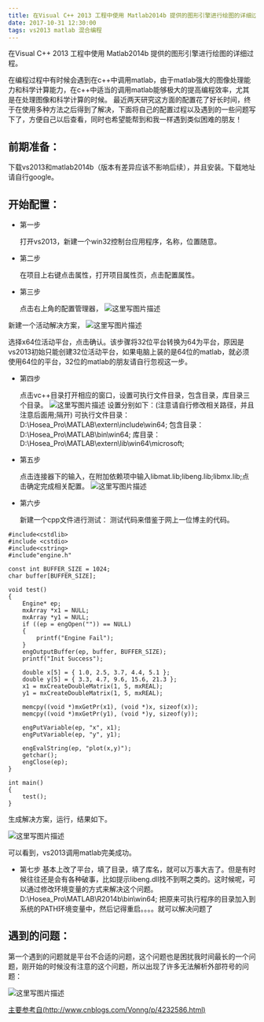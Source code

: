 ```yaml
---
title: 在Visual C++ 2013 工程中使用 Matlab2014b 提供的图形引擎进行绘图的详细过程。
date: 2017-10-31 12:30:00
tags: vs2013 matlab 混合编程
---
```

在Visual C++ 2013 工程中使用 Matlab2014b 提供的图形引擎进行绘图的详细过程。
<!-- more --> 
在编程过程中有时候会遇到在c++中调用matlab，由于matlab强大的图像处理能力和科学计算能力，在c++中适当的调用matlab能够极大的提高编程效率，尤其是在处理图像和科学计算的时候。
最近两天研究这方面的配置花了好长时间，终于在使用多种方法之后得到了解决，下面将自己的配置过程以及遇到的一些问题写下了，方便自己以后查看，同时也希望能帮到和我一样遇到类似困难的朋友！
## 前期准备：
下载vs2013和matlab2014b（版本有差异应该不影响后续），并且安装。下载地址请自行google。
## 开始配置：

 - 第一步

	打开vs2013，新建一个win32控制台应用程序，名称，位置随意。

 - 第二步

	在项目上右键点击属性，打开项目属性页，点击配置属性。

 - 第三步

	点击右上角的配置管理器，
![这里写图片描述](http://img.blog.csdn.net/20161118194639938)

新建一个活动解决方案，
![这里写图片描述](http://img.blog.csdn.net/20161118194755377)

选择x64位活动平台，点击确认。该步骤将32位平台转换为64为平台，原因是vs2013初始只能创建32位活动平台，如果电脑上装的是64位的matlab，就必须使用64位的平台，32位的matlab的朋友请自行忽视这一步。

 - 第四步

	点击vc++目录打开相应的窗口，设置可执行文件目录，包含目录，库目录三个目录。
![这里写图片描述](http://img.blog.csdn.net/20161118195709009)
设置分别如下：(注意请自行修改相关路径，并且注意后面用;隔开)
可执行文件目录：D:\Hosea_Pro\MATLAB\extern\include\win64;
包含目录：D:\Hosea_Pro\MATLAB\bin\win64;
库目录：D:\Hosea_Pro\MATLAB\extern\lib\win64\microsoft;

 - 第五步

	点击连接器下的输入，在附加依赖项中输入libmat.lib;libeng.lib;libmx.lib;点击确定完成相关配置。
![这里写图片描述](http://img.blog.csdn.net/20161118200102921)

 - 第六步

	新建一个cpp文件进行测试：
测试代码来借鉴于网上一位博主的代码。

```
#include<cstdlib>
#include <cstdio>
#include<cstring>
#include"engine.h"

const int BUFFER_SIZE = 1024;
char buffer[BUFFER_SIZE];

void test()
{
	Engine* ep;
	mxArray *x1 = NULL;
	mxArray *y1 = NULL;
	if ((ep = engOpen("")) == NULL)
	{
		printf("Engine Fail");
	}
	engOutputBuffer(ep, buffer, BUFFER_SIZE);
	printf("Init Success");

	double x[5] = { 1.0, 2.5, 3.7, 4.4, 5.1 };
	double y[5] = { 3.3, 4.7, 9.6, 15.6, 21.3 };
	x1 = mxCreateDoubleMatrix(1, 5, mxREAL);
	y1 = mxCreateDoubleMatrix(1, 5, mxREAL);

	memcpy((void *)mxGetPr(x1), (void *)x, sizeof(x));
	memcpy((void *)mxGetPr(y1), (void *)y, sizeof(y));

	engPutVariable(ep, "x", x1);
	engPutVariable(ep, "y", y1);

	engEvalString(ep, "plot(x,y)");
	getchar();
	engClose(ep);
}

int main()
{
	test();
}
```
生成解决方案，运行，结果如下。

![这里写图片描述](http://img.blog.csdn.net/20161118200817321)

可以看到，vs2013调用matlab完美成功。

 - 第七步
基本上改了平台，填了目录，填了库名，就可以万事大吉了。但是有时候往往还是会有各种破事，比如提示libeng.dll找不到啊之类的。这时候呢，可以通过修改环境变量的方式来解决这个问题。D:\Hosea_Pro\MATLAB\R2014b\bin\win64; 把原来可执行程序的目录加入到系统的PATH环境变量中，然后记得重启。。。。就可以解决问题了

## 遇到的问题：

第一个遇到的问题就是平台不合适的问题，这个问题也是困扰我时间最长的一个问题，刚开始的时候没有注意的这个问题，所以出现了许多无法解析外部符号的问题：

![这里写图片描述](http://img.blog.csdn.net/20161118202438362)


[主要参考自(http://www.cnblogs.com/Vonng/p/4232586.html)](http://www.cnblogs.com/Vonng/p/4232586.html)
